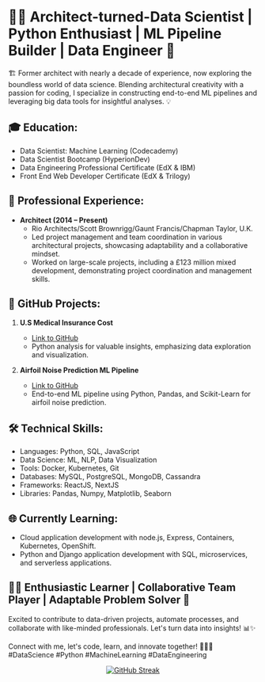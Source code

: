 # 👨‍💻 Architect-turned-Data Scientist | Python Enthusiast | ML Pipeline Builder | Data Engineer 🚀

🏗️ Former architect with nearly a decade of experience, now exploring the boundless world of data science. Blending architectural creativity with a passion for coding, I specialize in constructing end-to-end ML pipelines and leveraging big data tools for insightful analyses. 💡

## 🎓 **Education:**
- Data Scientist: Machine Learning (Codecademy)
- Data Scientist Bootcamp (HyperionDev)
- Data Engineering Professional Certificate (EdX & IBM)
- Front End Web Developer Certificate (EdX & Trilogy)

## 💼 **Professional Experience:**
- **Architect (2014 – Present)**
  - Rio Architects/Scott Brownrigg/Gaunt Francis/Chapman Taylor, U.K.
  - Led project management and team coordination in various architectural projects, showcasing adaptability and a collaborative mindset.
  - Worked on large-scale projects, including a £123 million mixed development, demonstrating project coordination and management skills.

## 🚀 **GitHub Projects:**
1. **U.S Medical Insurance Cost**
   - [Link to GitHub](<insert link here>)
   - Python analysis for valuable insights, emphasizing data exploration and visualization.

2. **Airfoil Noise Prediction ML Pipeline**
   - [Link to GitHub](<insert link here>)
   - End-to-end ML pipeline using Python, Pandas, and Scikit-Learn for airfoil noise prediction.

## 🛠️ **Technical Skills:**
- Languages: Python, SQL, JavaScript
- Data Science: ML, NLP, Data Visualization
- Tools: Docker, Kubernetes, Git
- Databases: MySQL, PostgreSQL, MongoDB, Cassandra
- Frameworks: ReactJS, NextJS
- Libraries: Pandas, Numpy, Matplotlib, Seaborn

## 🌐 **Currently Learning:**
- Cloud application development with node.js, Express, Containers, Kubernetes, OpenShift.
- Python and Django application development with SQL, microservices, and serverless applications.

## 👨‍🎓 **Enthusiastic Learner | Collaborative Team Player | Adaptable Problem Solver 🌟**

Excited to contribute to data-driven projects, automate processes, and collaborate with like-minded professionals. Let's turn data into insights! 📊✨

Connect with me, let's code, learn, and innovate together! 🚀👩‍💻 #DataScience #Python #MachineLearning #DataEngineering

<p align="center">
   <a href="https://git.io/streak-stats"><img src="https://github-readme-streak-stats.herokuapp.com?user=iresuji&theme=ayu-mirage&hide_border=true" alt="GitHub Streak" /></a>
</p>
